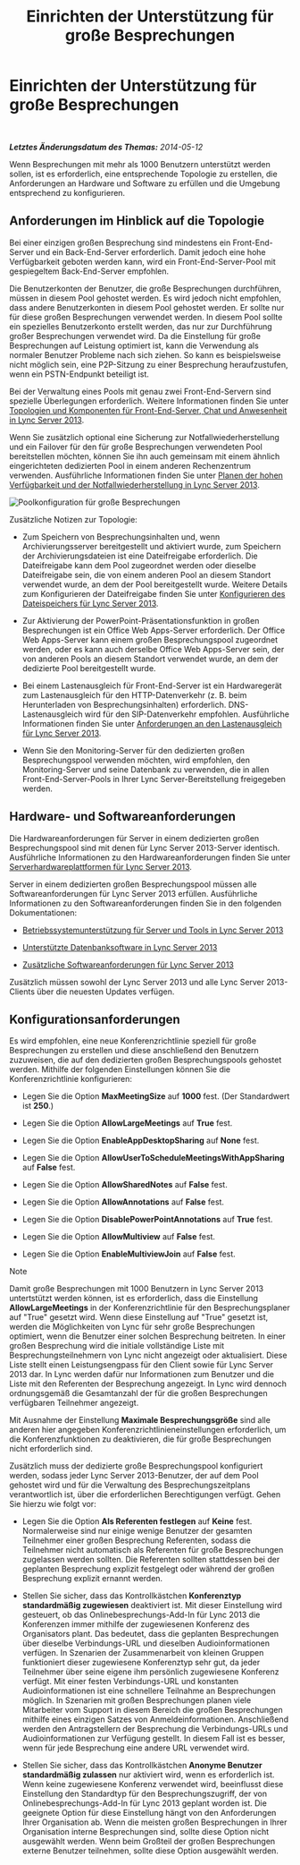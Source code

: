﻿---
title: Einrichten der Unterstützung für große Besprechungen
TOCTitle: Einrichten der Unterstützung für große Besprechungen
ms:assetid: 8e22d34b-b395-408d-9d48-8f2a3abe9513
ms:mtpsurl: https://technet.microsoft.com/de-de/library/JJ205074(v=OCS.15)
ms:contentKeyID: 49294708
ms.date: 07/20/2017
mtps_version: v=OCS.15
ms.translationtype: HT
---

# Einrichten der Unterstützung für große Besprechungen

 

_**Letztes Änderungsdatum des Themas:** 2014-05-12_

Wenn Besprechungen mit mehr als 1000 Benutzern unterstützt werden sollen, ist es erforderlich, eine entsprechende Topologie zu erstellen, die Anforderungen an Hardware und Software zu erfüllen und die Umgebung entsprechend zu konfigurieren.

## Anforderungen im Hinblick auf die Topologie

Bei einer einzigen großen Besprechung sind mindestens ein Front-End-Server und ein Back-End-Server erforderlich. Damit jedoch eine hohe Verfügbarkeit geboten werden kann, wird ein Front-End-Server-Pool mit gespiegeltem Back-End-Server empfohlen.

Die Benutzerkonten der Benutzer, die große Besprechungen durchführen, müssen in diesem Pool gehostet werden. Es wird jedoch nicht empfohlen, dass andere Benutzerkonten in diesem Pool gehostet werden. Er sollte nur für diese großen Besprechungen verwendet werden. In diesem Pool sollte ein spezielles Benutzerkonto erstellt werden, das nur zur Durchführung großer Besprechungen verwendet wird. Da die Einstellung für große Besprechungen auf Leistung optimiert ist, kann die Verwendung als normaler Benutzer Probleme nach sich ziehen. So kann es beispielsweise nicht möglich sein, eine P2P-Sitzung zu einer Besprechung heraufzustufen, wenn ein PSTN-Endpunkt beteiligt ist.

Bei der Verwaltung eines Pools mit genau zwei Front-End-Servern sind spezielle Überlegungen erforderlich. Weitere Informationen finden Sie unter [Topologien und Komponenten für Front-End-Server, Chat und Anwesenheit in Lync Server 2013](lync-server-2013-topologies-and-components-for-front-end-servers-instant-messaging-and-presence.md).

Wenn Sie zusätzlich optional eine Sicherung zur Notfallwiederherstellung und ein Failover für den für große Besprechungen verwendeten Pool bereitstellen möchten, können Sie ihn auch gemeinsam mit einem ähnlich eingerichteten dedizierten Pool in einem anderen Rechenzentrum verwenden. Ausführliche Informationen finden Sie unter [Planen der hohen Verfügbarkeit und der Notfallwiederherstellung in Lync Server 2013](lync-server-2013-planning-for-high-availability-and-disaster-recovery.md).

![Poolkonfiguration für große Besprechungen](images/JJ205074.ee00e1c0-c3b2-464d-aa89-a1e877cd034d(OCS.15).jpg "Poolkonfiguration für große Besprechungen")

Zusätzliche Notizen zur Topologie:

  - Zum Speichern von Besprechungsinhalten und, wenn Archivierungsserver bereitgestellt und aktiviert wurde, zum Speichern der Archivierungsdateien ist eine Dateifreigabe erforderlich. Die Dateifreigabe kann dem Pool zugeordnet werden oder dieselbe Dateifreigabe sein, die von einem anderen Pool an diesem Standort verwendet wurde, an dem der Pool bereitgestellt wurde. Weitere Details zum Konfigurieren der Dateifreigabe finden Sie unter [Konfigurieren des Dateispeichers für Lync Server 2013](lync-server-2013-configure-dfs-file-storage.md).

  - Zur Aktivierung der PowerPoint-Präsentationsfunktion in großen Besprechungen ist ein Office Web Apps-Server erforderlich. Der Office Web Apps-Server kann einem großen Besprechungspool zugeordnet werden, oder es kann auch derselbe Office Web Apps-Server sein, der von anderen Pools an diesem Standort verwendet wurde, an dem der dedizierte Pool bereitgestellt wurde.

  - Bei einem Lastenausgleich für Front-End-Server ist ein Hardwaregerät zum Lastenausgleich für den HTTP-Datenverkehr (z. B. beim Herunterladen von Besprechungsinhalten) erforderlich. DNS-Lastenausgleich wird für den SIP-Datenverkehr empfohlen. Ausführliche Informationen finden Sie unter [Anforderungen an den Lastenausgleich für Lync Server 2013](lync-server-2013-load-balancing-requirements.md).

  - Wenn Sie den Monitoring-Server für den dedizierten großen Besprechungspool verwenden möchten, wird empfohlen, den Monitoring-Server und seine Datenbank zu verwenden, die in allen Front-End-Server-Pools in Ihrer Lync Server-Bereitstellung freigegeben werden.

## Hardware- und Softwareanforderungen

Die Hardwareanforderungen für Server in einem dedizierten großen Besprechungspool sind mit denen für Lync Server 2013-Server identisch. Ausführliche Informationen zu den Hardwareanforderungen finden Sie unter [Serverhardwareplattformen für Lync Server 2013](lync-server-2013-server-hardware-platforms.md).

Server in einem dedizierten großen Besprechungspool müssen alle Softwareanforderungen für Lync Server 2013 erfüllen. Ausführliche Informationen zu den Softwareanforderungen finden Sie in den folgenden Dokumentationen:

  - [Betriebssystemunterstützung für Server und Tools in Lync Server 2013](lync-server-2013-server-and-tools-operating-system-support.md)

  - [Unterstützte Datenbanksoftware in Lync Server 2013](lync-server-2013-database-software-support.md)

  - [Zusätzliche Softwareanforderungen für Lync Server 2013](lync-server-2013-additional-software-requirements.md)

Zusätzlich müssen sowohl der Lync Server 2013 und alle Lync Server 2013-Clients über die neuesten Updates verfügen.

## Konfigurationsanforderungen

Es wird empfohlen, eine neue Konferenzrichtlinie speziell für große Besprechungen zu erstellen und diese anschließend den Benutzern zuzuweisen, die auf den dedizierten großen Besprechungspools gehostet werden. Mithilfe der folgenden Einstellungen können Sie die Konferenzrichtlinie konfigurieren:

  - Legen Sie die Option **MaxMeetingSize** auf **1000** fest. (Der Standardwert ist **250**.)

  - Legen Sie die Option **AllowLargeMeetings** auf **True** fest.

  - Legen Sie die Option **EnableAppDesktopSharing** auf **None** fest.

  - Legen Sie die Option **AllowUserToScheduleMeetingsWithAppSharing** auf **False** fest.

  - Legen Sie die Option **AllowSharedNotes** auf **False** fest.

  - Legen Sie die Option **AllowAnnotations** auf **False** fest.

  - Legen Sie die Option **DisablePowerPointAnnotations** auf **True** fest.

  - Legen Sie die Option **AllowMultiview** auf **False** fest.

  - Legen Sie die Option **EnableMultiviewJoin** auf **False** fest.


> [!NOTE]
> Damit große Besprechungen mit 1000 Benutzern in Lync Server 2013 untertstützt werden können, ist es erforderlich, dass die Einstellung <STRONG>AllowLargeMeetings</STRONG> in der Konferenzrichtlinie für den Besprechungsplaner auf "True" gesetzt wird. Wenn diese Einstellung auf "True" gesetzt ist, werden die Möglichkeiten von Lync für sehr große Besprechungen optimiert, wenn die Benutzer einer solchen Besprechung beitreten. In einer großen Besprechung wird die initiale vollständige Liste mit Besprechungsteilnehmern von Lync nicht angezeigt oder aktualisiert. Diese Liste stellt einen Leistungsengpass für den Client sowie für Lync Server 2013 dar. In Lync werden dafür nur Informationen zum Benutzer und die Liste mit den Referenten der Besprechung angezeigt. In Lync wird dennoch ordnungsgemäß die Gesamtanzahl der für die großen Besprechungen verfügbaren Teilnehmer angezeigt.



Mit Ausnahme der Einstellung **Maximale Besprechungsgröße** sind alle anderen hier angegeben Konferenzrichtlinieneinstellungen erforderlich, um die Konferenzfunktionen zu deaktivieren, die für große Besprechungen nicht erforderlich sind.

Zusätzlich muss der dedizierte große Besprechungspool konfiguriert werden, sodass jeder Lync Server 2013-Benutzer, der auf dem Pool gehostet wird und für die Verwaltung des Besprechungszeitplans verantwortlich ist, über die erforderlichen Berechtigungen verfügt. Gehen Sie hierzu wie folgt vor:

  - Legen Sie die Option **Als Referenten festlegen** auf **Keine** fest. Normalerweise sind nur einige wenige Benutzer der gesamten Teilnehmer einer großen Besprechung Referenten, sodass die Teilnehmer nicht automatisch als Referenten für große Besprechungen zugelassen werden sollten. Die Referenten sollten stattdessen bei der geplanten Besprechung explizit festgelegt oder während der großen Besprechung explizit ernannt werden.

  - Stellen Sie sicher, dass das Kontrollkästchen **Konferenztyp standardmäßig zugewiesen** deaktiviert ist. Mit dieser Einstellung wird gesteuert, ob das Onlinebesprechungs-Add-In für Lync 2013 die Konferenzen immer mithilfe der zugewiesenen Konferenz des Organisators plant. Das bedeutet, dass die geplanten Besprechungen über dieselbe Verbindungs-URL und dieselben Audioinformationen verfügen. In Szenarien der Zusammenarbeit von kleinen Gruppen funktioniert dieser zugewiesene Konferenztyp sehr gut, da jeder Teilnehmer über seine eigene ihm persönlich zugewiesene Konferenz verfügt. Mit einer festen Verbindungs-URL und konstanten Audioinformationen ist eine schnellere Teilnahme an Besprechungen möglich. In Szenarien mit großen Besprechungen planen viele Mitarbeiter vom Support in diesem Bereich die großen Besprechungen mithilfe eines einzigen Satzes von Anmeldeinformationen. Anschließend werden den Antragstellern der Besprechung die Verbindungs-URLs und Audioinformationen zur Verfügung gestellt. In diesem Fall ist es besser, wenn für jede Besprechung eine andere URL verwendet wird.

  - Stellen Sie sicher, dass das Kontrollkästchen **Anonyme Benutzer standardmäßig zulassen** nur aktiviert wird, wenn es erforderlich ist. Wenn keine zugewiesene Konferenz verwendet wird, beeinflusst diese Einstellung den Standardtyp für den Besprechungszugriff, der von Onlinebesprechungs-Add-In für Lync 2013 geplant worden ist. Die geeignete Option für diese Einstellung hängt von den Anforderungen Ihrer Organisation ab. Wenn die meisten großen Besprechungen in Ihrer Organisation interne Besprechungen sind, sollte diese Option nicht ausgewählt werden. Wenn beim Großteil der großen Besprechungen externe Benutzer teilnehmen, sollte diese Option ausgewählt werden.

